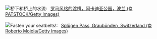 ![](https://www.bing.com/th?id=OHR.ArkadiaPark_ZH-CN9501056317_UHD.jpg&w=1000)桥下和桥上的水流:&nbsp;&ensp;[罗马风格的渡槽，阿卡迪亚公园，波兰 (© PATSTOCK/Getty Images)](https://www.bing.com/th?id=OHR.ArkadiaPark_ZH-CN9501056317_UHD.jpg)
<br><br/>
![](https://www.bing.com/th?id=OHR.SplugenPass_EN-US5807017383_UHD.jpg&w=1000)Fasten your seatbelts!:&nbsp;&ensp;[Splügen Pass, Graubünden, Switzerland (© Roberto Moiola/Getty Images)](https://www.bing.com/th?id=OHR.SplugenPass_EN-US5807017383_UHD.jpg)
<br><br/>

